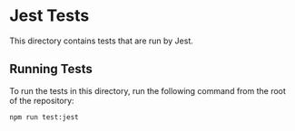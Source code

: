 # Jest Tests

This directory contains tests that are run by Jest.

## Running Tests

To run the tests in this directory, run the following command from the root of the repository:

```sh
npm run test:jest
```
